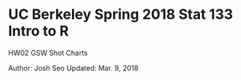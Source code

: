 # UC Berkeley Spring 2018 Stat 133 Intro to R 
HW02 GSW Shot Charts

Author: Josh Seo
Updated: Mar. 9, 2018
